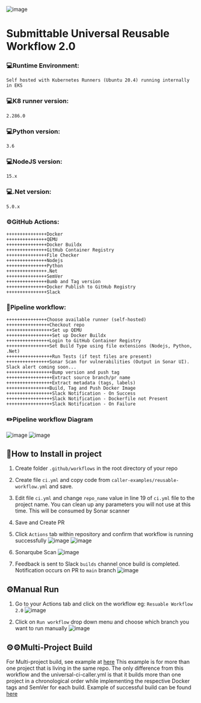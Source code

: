 ![image](https://www.libarts.colostate.edu/english/wp-content/uploads/sites/56/2019/10/Logo-Trans-Square-dc1c4a5d0772746ba773fd50374b673f.png)
# Submittable Universal Reusable Workflow 2.0

### 💻Runtime Environment: ### 
```Self hosted with Kubernetes Runners (Ubuntu 20.4) running internally in EKS```
### 💻K8 runner version: ### 
```2.286.0```
### 💻Python version: ###
```3.6```
### 💻NodeJS version: ###
```15.x```
### 💻.Net version: ###
```5.0.x```
### ⚙️GitHub Actions: ###
```
+++++++++++++++Docker
+++++++++++++++QEMU
+++++++++++++++Docker Buildx
+++++++++++++++GitHub Container Registry
+++++++++++++++File Checker
+++++++++++++++Nodejs
+++++++++++++++Python
+++++++++++++++.Net
+++++++++++++++SemVer
+++++++++++++++Bumb and Tag version
+++++++++++++++Docker Publish to GitHub Registry
+++++++++++++++Slack
```
### 👷Pipeline workflow: ###
```
+++++++++++++++Choose available runner (self-hosted)
++++++++++++++++Checkout repo
+++++++++++++++++Set up QEMU
+++++++++++++++++Set up Docker Buildx
++++++++++++++++Login to GitHub Container Registry
++++++++++++++++Set Build Type using file extensions (Nodejs, Python, .Net)
+++++++++++++++++Run Tests (if test files are present)
++++++++++++++++Sonar Scan for vulnerabilities (Output in Sonar UI). Slack alert coming soon...
+++++++++++++++++Bump version and push tag
+++++++++++++++++Extract source branch/pr name
+++++++++++++++++Extract metadata (tags, labels)
++++++++++++++++Build, Tag and Push Docker Image
+++++++++++++++++Slack Notification - On Success
+++++++++++++++++Slack Notification - Dockerfile not Present
+++++++++++++++++Slack Notification - On Failure
```

### ✏️Pipeline workflow Diagram ###
![image](./pictures/Universal-Workflow.png)
![image](./pictures/table.png)

## 💾How to Install in project

1. Create folder ```.github/workflows``` in the root directory of your repo

2. Create file ```ci.yml``` and copy code from ```caller-examples/reusable-workflow.yml``` and save.

3. Edit file ```ci.yml``` and change ```repo_name``` value in line 19 of ```ci.yml``` file to the project name. You can clean up any parameters you will not use at this time. This will be consumed by Sonar scanner

4. Save and Create PR

5. Click ```Actions``` tab within repository and confirm that workflow is running successfully
![image](./pictures/manual-run1.png)
![image](./pictures/gta-result.png)

6. Sonarqube Scan
![image](./pictures/sonar-scan.png)

7. Feedback is sent to Slack ```builds``` channel once build is completed. Notification occurs on PR to ```main``` branch
![image](./pictures/slack-message.png)


## ⚙️Manual Run
1. Go to your Actions tab and click on the workflow eg: ```Resuable Workflow 2.0```
![image](./pictures/manual-run1.png)

2. Click on ```Run workflow``` drop down menu and choose which branch you want to run manually
![image](./pictures/manual-run2.png)

## ⚙️⚙️Multi-Project Build
For Multi-project build, see example at [here](./caller-examples/multi-pipeline-example-workflow.yml)
This example is for more than one project that is living in the same repo. The only difference from this workflow and the universal-ci-caller.yml is that it builds more than one project in a chronological order while implementing the respective Docker tags and SemVer for each build. Example of successful build can be found [here](https://github.com/submittable/funds-distribution-tool/actions/runs/1849806579)
